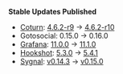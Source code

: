 **Stable Updates Published**

* [Coturn](https://github.com/coturn/coturn): [4.6.2-r9](https://github.com/coturn/coturn/releases/tag/4.6.2-r9) -> [4.6.2-r10](https://github.com/coturn/coturn/releases/tag/4.6.2-r10)
* Gotosocial: 0.15.0 -> 0.16.0
* [Grafana](https://github.com/grafana/grafana): [11.0.0](https://github.com/grafana/grafana/releases/tag/v11.0.0) -> [11.1.0](https://github.com/grafana/grafana/releases/tag/v11.1.0)
* [Hookshot](https://github.com/matrix-org/matrix-hookshot): [5.3.0](https://github.com/matrix-org/matrix-hookshot/releases/tag/5.3.0) -> [5.4.1](https://github.com/matrix-org/matrix-hookshot/releases/tag/5.4.1)
* [Sygnal](https://github.com/matrix-org/sygnal): [v0.14.3](https://github.com/matrix-org/sygnal/releases/tag/v0.14.3) -> [v0.15.0](https://github.com/matrix-org/sygnal/releases/tag/v0.15.0)
